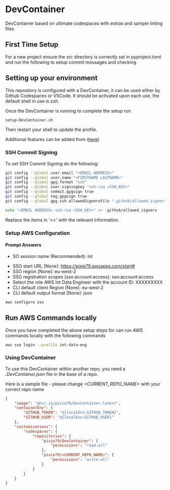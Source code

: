 # DevContainer

DevContainer based on ultimate codespaces with extras and sample linting files

## First Time Setup

For a new project ensure the src directory is correctly set in pyproject.toml and run the following
to setup commit messages and checking

## Setting up your environment

This repository is configured with a DevContainer, it can be used either by Github Codespaces or
VSCode. It should be activated upon each use, the default shell in use is _zsh_.

Once the DevContainer is running to complete the setup run

```zsh
setup-DevContainer.sh
```

Then restart your shell to update the profile.

Additional features can be added from
([here](https://github.com/DevContainers-contrib/features/tree/main/src))

### SSH Commit Signing

To set SSH Commit Signing do the following:

```zsh
git config --global user.email "<EMAIL ADDRESS>"
git config --global user.name "<FIRSTNAME LASTNAME>"
git config --global gpg.format "ssh"
git config --global user.signingkey "ssh-rsa <SSH_KEY>"
git config --global commit.gpgsign true
git config --global tag.gpgsign true
git config --global gpg.ssh.allowedSignersFile ".github/allowed_signers"

echo "<EMAIL ADDRESS> ssh-rsa <SSH_KEY>" >> .github/allowed_signers
```

Replace the items in '<>' with the relevant information.

### Setup AWS Configuration

#### Prompt Answers

-   SO session name (Recommended): int
<!-- trunk-ignore(markdown-link-check/0) -->
-   SSO start URL [None]: <https://pixie79.awsapps.com/start#>
-   SSO region [None]: eu-west-2
-   SSO registration scopes [sso:account:access]: sso:account:access
-   Select the role AWS Int Data Engineer with the account ID: XXXXXXXXX
-   CLI default client Region [None]: eu-west-2
-   CLI default output format [None]: json

```zsh
aws configure sso
```

## Run AWS Commands locally

Once you have completed the above setup steps for can run AWS commands locally with the following
commands

```zsh
aws sso login --profile int-data-eng
```

### Using DevContainer

To use this DevContainer within another repo, you need a _.DevContainer.json_ file in the base of a
repo.

Here is a sample file - please change _<CURRENT_REPO_NAME>_ with your correct repo name

```json
{
    "image": "ghcr.io/pixie79/DevContainer:latest",
    "containerEnv": {
        "GITHUB_TOKEN": "${localEnv:GITHUB_TOKEN}",
        "GITHUB_USER": "${localEnv:GITHUB_USER}"
    },
    "customizations": {
        "codespaces": {
            "repositories": {
                "pixie79/DevContainer": {
                    "permissions": "read-all"
                },
                "pixie79/<CURRENT_REPO_NAME>": {
                    "permissions": "write-all"
                }
            }
        }
    }
}
```

